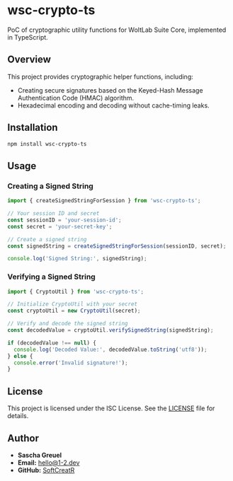 # wsc-crypto-ts

PoC of cryptographic utility functions for WoltLab Suite Core, implemented in TypeScript.

## Overview

This project provides cryptographic helper functions, including:

- Creating secure signatures based on the Keyed-Hash Message Authentication Code (HMAC) algorithm.
- Hexadecimal encoding and decoding without cache-timing leaks.

## Installation

```bash
npm install wsc-crypto-ts
```

## Usage

### Creating a Signed String

```typescript
import { createSignedStringForSession } from 'wsc-crypto-ts';

// Your session ID and secret
const sessionID = 'your-session-id';
const secret = 'your-secret-key';

// Create a signed string
const signedString = createSignedStringForSession(sessionID, secret);

console.log('Signed String:', signedString);
```

### Verifying a Signed String

```typescript
import { CryptoUtil } from 'wsc-crypto-ts';

// Initialize CryptoUtil with your secret
const cryptoUtil = new CryptoUtil(secret);

// Verify and decode the signed string
const decodedValue = cryptoUtil.verifySignedString(signedString);

if (decodedValue !== null) {
  console.log('Decoded Value:', decodedValue.toString('utf8'));
} else {
  console.error('Invalid signature!');
}
```

## License

This project is licensed under the ISC License. See the [LICENSE](LICENSE) file for details.

## Author

- **Sascha Greuel**
- **Email:** [hello@1-2.dev](mailto:hello@1-2.dev)
- **GitHub:** [SoftCreatR](https://github.com/SoftCreatR)
